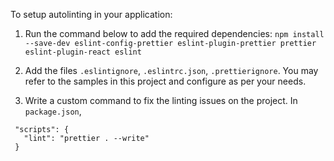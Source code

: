 To setup autolinting in your application:

1. Run the command below to add the required dependencies:
   `npm install --save-dev eslint-config-prettier eslint-plugin-prettier prettier eslint-plugin-react eslint`

2. Add the files `.eslintignore`, `.eslintrc.json`, `.prettierignore`.
   You may refer to the samples in this project and configure as per your needs.

3. Write a custom command to fix the linting issues on the project. In `package.json`,

```$xslt
 "scripts": {
   "lint": "prettier . --write"
 }
```
